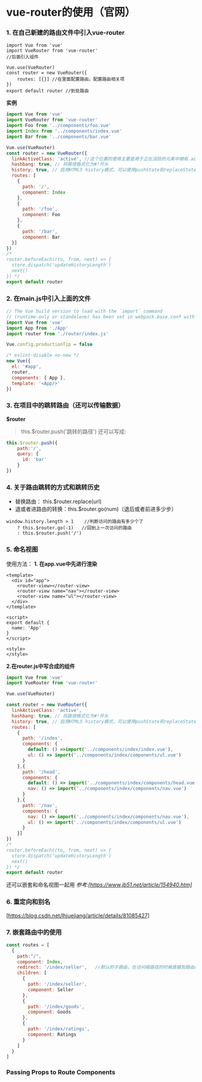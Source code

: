 ﻿# vue-router的使用（官网）
### **1. 在自己新建的路由文件中引入vue-router**
```vue
import Vue from 'vue'
import VueRouter from 'vue-router'
//后面引入组件 

Vue.use(VueRouter)
const router = new VueRouter({
    routes: [{}] //在里面配置路由。配置路由相关项
})
export default router //到处路由
```
**实例**
```js
import Vue from 'vue'
import VueRouter from 'vue-router'
import Foo from '../components/foo.vue'
import Index from '../components/index.vue'
import Bar from '../components/bar.vue'

Vue.use(VueRouter)
const router = new VueRouter({
  linkActiveClass: 'active', //这个位置的使用主要是用于正在活跃的元素中拥有.active的元素的配置，比如说 a &.active{样式}
  hashbang: true, // 将路径格式化为#!开头
  history: true, // 启用HTML5 history模式，可以使用pushState和replaceState来管理记录
  routes: [
    {
      path: '/',
      component: Index
    },
    {
      path: '/foo',
      component: Foo
    },
    {
      path: '/bar',
      component: Bar
  }]
})
/*
router.beforeEach((to, from, next) => {
  store.dispatch('updateHistoryLength')
  next()
}) */
export default router
```
### **2. 在main.js中引入上面的文件**
```js
// The Vue build version to load with the `import` command
// (runtime-only or standalone) has been set in webpack.base.conf with an alias.
import Vue from 'vue'
import App from './App'
import router from './router/index.js'

Vue.config.productionTip = false

/* eslint-disable no-new */
new Vue({
  el: '#app',
  router,
  components: { App },
  template: '<App/>'
})
```
### **3. 在项目中的跳转路由（还可以传输数据）**
**$router**

> this.$router.push('跳转的路径')
还可以写成:

```js
this.$router.push({
    path:'/',
    query: {
      id: 'bar'
    }
})
```
### 4. **关于路由跳转的方式和跳转历史**

- 替换路由： this.$router.replace(url)
- 退或者进路由的转换：this.$router.go(num)（退后或者前进多少步）
```vue
window.history.length > 1    //判断访问的路由有多少个了
    ? this.$router.go(-1)   //回到上一次访问的路由
    : this.$router.push('/')
```
### **5. 命名视图**
使用方法：
**1. 在app.vue中先进行渲染**

```vue
<template>
  <div id="app">
    <router-view></router-view>
    <router-view name="nav"></router-view>
    <router-view name="ul"></router-view>
  </div>
</template>

<script>
export default {
  name: 'App'
}
</script>

<style>
</style>
```
**2.在router.js中写合成的组件**

```js
import Vue from 'vue'
import VueRouter from 'vue-router'

Vue.use(VueRouter)

const router = new VueRouter({
  linkActiveClass: 'active',
  hashbang: true, // 将路径格式化为#!开头
  history: true, // 启用HTML5 history模式，可以使用pushState和replaceState来管理记录
  routes: [
    {
      path: '/index',
      components: {
        default: () =>import('../components/index/index.vue'),
        ul: () => import('../components/index/components/ul.vue')
      }
    },{
      path: '/head',
      components: {
        default: () => import('../components/index/components/head.vue'),
        nav: () => import('../components/index/components/nav.vue')
      }
    },{
      path: '/nav',
      components: {
        nav: () => import('../components/index/components/nav.vue'),
        ul: () => import('../components/index/components/ul.vue')
      }
    }]
})
/*
router.beforeEach((to, from, next) => {
  store.dispatch('updateHistoryLength')
  next()
}) */
export default router
```
还可以嵌套和命名视图一起用
*参考:[https://www.jb51.net/article/154940.htm]*

### **6. 重定向和别名**
[https://blog.csdn.net/lhjuejiang/article/details/81085427]

### **7. 嵌套路由中的使用**
```js
const routes = [
  {
    path:"/",
    component: Index,
    redirect: '/index/seller',   //默认的子路由，在访问根路径的时候直接到路由/index/seller
    children: [
      {
        path: '/index/seller',
        component: Seller
      },
      {
        path: '/index/goods',
        component: Goods
      },
      {
        path: '/index/ratings',
        component: Ratings
      }
    ]
  }
]
```
### Passing Props to Route Components